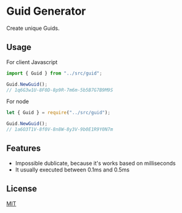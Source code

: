 # Guid Generator

Create unique Guids.

## Usage

For client Javascript

```javascript
import { Guid } from "../src/guid";

Guid.NewGuid();
// 1q6G3w1U-8F0D-8p9R-7m6m-5b5B7G7B9M9S
```

For node

```javascript
let { Guid } = require("../src/guid");

Guid.NewGuid();
// 1a6O3T1V-8f0V-8n8W-8y3V-9b0E1R9Y0N7m
```

## Features

- Impossible dublicate, because it's works based on milliseconds
- It usually executed between 0.1ms and 0.5ms

## License

[MIT](https://github.com/YahyaAltintop/guid-class/blob/master/LICENSE)
